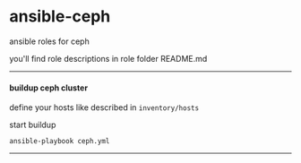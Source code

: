 # ansible-ceph
ansible roles for ceph


you'll find role descriptions in role folder README.md  

---

#### buildup ceph cluster
define your hosts like described in `inventory/hosts`  

start buildup  

    ansible-playbook ceph.yml

---
